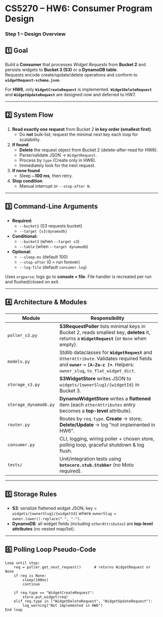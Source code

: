 # CS5270 – HW6: Consumer Program Design  
### Step 1 – Design Overview

## 1️⃣ Goal
Build a **Consumer** that processes *Widget Requests* from **Bucket 2** and persists widgets to **Bucket 3 (S3)** or a **DynamoDB table**.  
Requests encode create/update/delete operations and conform to **`widgetRequest-schema.json`**.

For **HW6**, only **`WidgetCreateRequest`** is implemented. **`WidgetDeleteRequest`** and **`WidgetUpdateRequest`** are designed now and deferred to HW7.

---

## 2️⃣ System Flow
1. **Read exactly one request** from Bucket 2 **in key order (smallest first)**.  
   - Do **not** bulk-list; request the minimal next key each loop for scalability.
2. **If found**  
   - **Delete** the request object from Bucket 2 (delete-after-read for HW6).  
   - Parse/validate JSON → `WidgetRequest`.  
   - Process by `type` (Create only in HW6).  
   - Immediately look for the next request.
3. **If none found**  
   - Sleep ~**100 ms**, then retry.
4. **Stop condition**  
   - Manual interrupt or `--stop-after N`.

---

## 3️⃣ Command-Line Arguments
- **Required:**  
  - `--bucket2` (S3 requests bucket)  
  - `--target {s3|dynamodb}`
- **Conditional:**  
  - `--bucket3` (when `--target s3`)  
  - `--table` (when `--target dynamodb`)
- **Optional:**  
  - `--sleep-ms` (default 100)  
  - `--stop-after` (0 = run forever)  
  - `--log-file` (default `consumer.log`)

Uses `argparse`; logs go to **console + file**. File handler is recreated per run and flushed/closed on exit.

---

## 4️⃣ Architecture & Modules
| Module | Responsibility |
|---|---|
| `poller_s3.py` | **S3RequestPoller** lists minimal keys in Bucket 2, reads smallest key, **deletes** it, returns a **`WidgetRequest`** (or `None` when empty). |
| `models.py` | Stdlib dataclasses for **`WidgetRequest`** and `OtherAttribute`. Validates required fields and **`owner` ~ `[A-Za-z ]+`**. Helpers: `owner_slug`, `to_flat_widget_dict`. |
| `storage_s3.py` | **S3WidgetStore** writes JSON to `widgets/{ownerSlug}/{widgetId}` in Bucket 3. |
| `storage_dynamodb.py` | **DynamoWidgetStore** writes a **flattened** item (each `otherAttributes` entry becomes a **top-level** attribute). |
| `router.py` | Routes by `req.type`. **Create** → store; **Delete/Update** → log “not implemented in HW6”. |
| `consumer.py` | CLI, logging, wiring poller + chosen store, polling loop, graceful shutdown & log flush. |
| `tests/` | Unit/integration tests using **`botocore.stub.Stubber`** (no Moto required). |

---

## 5️⃣ Storage Rules
- **S3**: serialize flattened widget JSON; key = `widgets/{ownerSlug}/{widgetId}` where `ownerSlug = owner.lower().replace(" ", "-")`.
- **DynamoDB**: all widget fields (including `otherAttributes`) are **top-level attributes** (no nested map/list).

---

## 6️⃣ Polling Loop Pseudo-Code
```text
Loop until stop:
    req = poller.get_next_request()      # returns WidgetRequest or None
    if req is None:
        sleep(100ms)
        continue

    if req.type == "WidgetCreateRequest":
        store.put_widget(req)
    elif req.type in ("WidgetDeleteRequest", "WidgetUpdateRequest"):
        log_warning("Not implemented in HW6")
End loop

